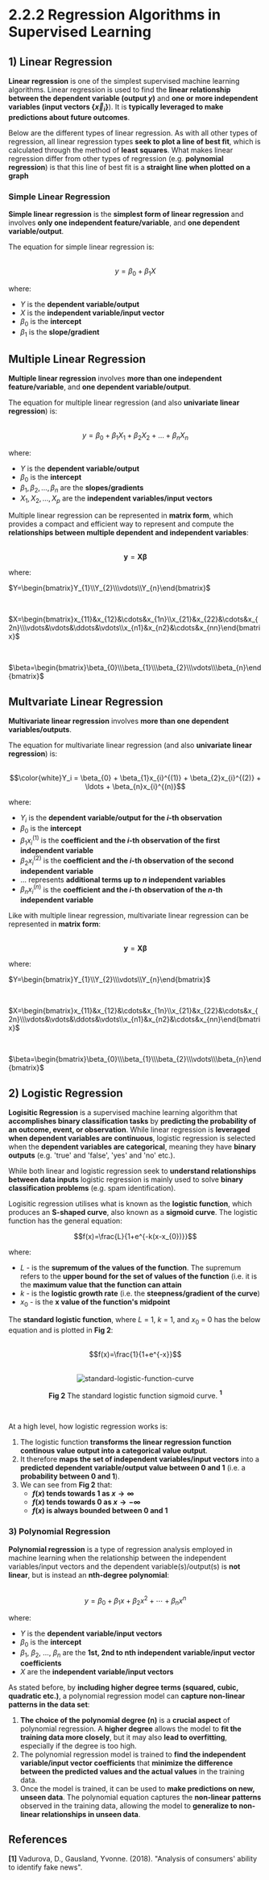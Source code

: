 # 2.2.2 Regression Algorithms in Supervised Learning

## 1) Linear Regression

**Linear regression** is one of the simplest supervised machine learning algorithms. Linear regression is used to find the **linear relationship between the dependent variable (output $`y`$)** and **one or more independent variables (input vectors {$`\vec{x}_i`$}**). It is **typically leveraged to make predictions about future outcomes**.

Below are the different types of linear regression. As with all other types of regression, all linear regression types **seek to plot a line of best fit**, which is calculated through the method of **least squares**. What makes linear regression differ from other types of regression (e.g. **polynomial regression**) is that this line of best fit is a **straight line when plotted on a graph**

### Simple Linear Regression 

**Simple linear regression** is the **simplest form of linear regression** and involves **only one independent feature/variable**, and **one dependent variable/output**.

The equation for simple linear regression is:
<br>
<br>

$$y = \beta_0 + \beta_1 X$$

where:
- $`Y`$ is the **dependent variable/output**
- $`X`$ is the **independent variable/input vector**
- $`\beta_0`$ is the **intercept**
- $`\beta_1`$ is the **slope/gradient**


## Multiple Linear Regression

**Multiple linear regression** involves **more than one independent feature/variable**, and **one dependent variable/output**.

The equation for multiple linear regression (and also **univariate linear regression**) is:
<br>
<br>

$$y = \beta_0 + \beta_1 X_1 + \beta_2 X_2 + \ldots + \beta_n X_n$$

where:
* $`Y`$ is the **dependent variable/output**
* $`\beta_0`$ is the **intercept**
* $`\beta_1, \beta_2, \ldots, \beta_n`$ are the **slopes/gradients**
* $`{X_1, X_2, \ldots, X_p}`$ are the **independent variables/input vectors**

Multiple linear regression can be represented in **matrix form**, which provides a compact and efficient way to represent and compute the **relationships between multiple dependent and independent variables**:
<br>
<br>

$$\mathbf{y}=\mathbf{X}\boldsymbol{\beta}$$

where:

$`Y=\begin{bmatrix}Y_{1}\\Y_{2}\\\vdots\\Y_{n}\end{bmatrix}`$

<br>

$`X=\begin{bmatrix}x_{11}&x_{12}&\cdots&x_{1n}\\x_{21}&x_{22}&\cdots&x_{2n}\\\vdots&\vdots&\ddots&\vdots\\x_{n1}&x_{n2}&\cdots&x_{nn}\end{bmatrix}`$

<br>

$`\beta=\begin{bmatrix}\beta_{0}\\\beta_{1}\\\beta_{2}\\\vdots\\\beta_{n}\end{bmatrix}`$


## Multvariate Linear Regression

**Multivariate linear regression** involves **more than one dependent variables/outputs**.

The equation for multivariate linear regression (and also **univariate linear regression**) is:
<br>
<br>

$$\color{white}Y_i = \beta_{0} + \beta_{1}x_{i}^{(1)} + \beta_{2}x_{i}^{(2)} + \ldots + \beta_{n}x_{i}^{(n)}$$

where:
* $`Y_i`$ is the **dependent variable/output for the *i*-th observation**
* $`\beta_{0}`$ is the **intercept**
* $`\beta_{1}x_{i}^{(1)}`$ is the **coefficient and the *i*-th observation of the first independent variable**
* $`\beta_{2}x_{i}^{(2)}`$ is the **coefficient and the *i*-th observation of the second independent variable**
* $`\ldots`$ represents **additional terms up to *n* independent variables**
* $`\beta_{n}x_{i}^{(n)}`$ is the **coefficient and the *i*-th observation of the *n*-th independent variable**


Like with multiple linear regression, multivariate linear regression can be represented in **matrix form**:
<br>
<br>

$$\mathbf{y}=\mathbf{X}\boldsymbol{\beta}$$

where:


$`Y=\begin{bmatrix}Y_{1}\\Y_{2}\\\vdots\\Y_{n}\end{bmatrix}`$

<br>

$`X=\begin{bmatrix}x_{11}&x_{12}&\cdots&x_{1n}\\x_{21}&x_{22}&\cdots&x_{2n}\\\vdots&\vdots&\ddots&\vdots\\x_{n1}&x_{n2}&\cdots&x_{nn}\end{bmatrix}`$

<br>

$`\beta=\begin{bmatrix}\beta_{0}\\\beta_{1}\\\beta_{2}\\\vdots\\\beta_{n}\end{bmatrix}`$

## 2) Logistic Regression

**Logisitic Regression** is a supervised machine learning algorithm that **accomplishes binary classification tasks** by **predicting the probability of an outcome, event, or observation**. While linear regression is **leveraged when dependent variables are continuous**, logistic regression is selected when the **dependent variables are categorical**, meaning they have **binary outputs** (e.g. 'true' and 'false', 'yes' and 'no' etc.).

While both linear and logistic regression seek to **understand relationships between data inputs** logistic regression is mainly used to solve **binary classification problems** (e.g. spam identification).

Logisitic regression utilises what is known as the **logistic function**, which produces an **S-shaped curve**, also known as a **sigmoid curve**. The logistic function has the general equation:

$$f(x)=\frac{L}{1+e^{-k(x-x_{0})}}$$

where:
* $`L`$ - is the **supremum of the values of the function**. The supremum refers to the **upper bound for the set of values of the function** (i.e. it is the **maximum value that the function can attain**
* $`k`$ - is the **logistic growth rate** (i.e. the **steepness/gradient of the curve**)
* $`x_{0}`$ - is the **x value of the function's midpoint**


The **standard logistic function**, where $`L`$ = 1, $`k`$ = 1, and $`x_{0}`$ = 0 has the below equation and is plotted in **Fig 2**:
<br>
<br>

$$f(x)=\frac{1}{1+e^{-x}}$$

<br>
  <div align="center">
    <img src="https://github.com/c-vandenberg/machine-learning-in-drug-discovery/assets/60201356/ef0af9b3-c922-4160-89e3-d14949569d01", alt="standard-logistic-function-curve"/>
    <p>
      <b>Fig 2</b> The standard logistic function sigmoid curve. <b><sup>1</sup></b>
    </p>
  </div>
 <br>

At a high level, how logistic regression works is:
1. The logistic function **transforms the linear regression function continous value output into a categorical value output**. 
2. It therefore **maps the set of independent variables/input vectors** into a **predicted dependent variable/output value between 0 and 1** (i.e. a **probability between 0 and 1**).
3. We can see from **Fig 2** that:
    * **$`f({x})`$ tends towards 1 as $x \to \infty$**
    * **$`f({x})`$ tends towards 0 as $x \to -\infty$**
    * **$`f({x})`$ is always bounded between 0 and 1**

### 3) Polynomial Regression

**Polynomial regression** is a type of regression analysis employed in machine learning when the relationship between the independent variables/input vectors and the dependent variable(s)/output(s) is **not linear**, but is instead an **nth-degree polynomial**:
<br>
<br>

$$y=\beta_0+\beta_1x+\beta_2x^2+\cdots+\beta_nx^n$$

where:
* $`Y`$ is the **dependent variable/input vectors**
* $`\beta_0`$ is the **intercept**
* $`\beta_1,\ \beta_2,\ \ldots,\ \beta_n`$ are the **1st, 2nd to nth independent variable/input vector coefficients**
* $`X`$ are the **independent variable/input vectors**

As stated before, by **including higher degree terms (squared, cubic, quadratic etc.)**, a polynomial regression model can **capture non-linear patterns in the data set**:
1. **The choice of the polynomial degree (n)** is a **crucial aspect** of polynomial regression. A **higher degree** allows the model to **fit the training data more closely**, but it may also **lead to overfitting**, especially if the degree is too high.
2. The polynomial regression model is trained to **find the independent variable/input vector coefficients** that **minimize the difference between the predicted values and the actual values** in the training data.
3. Once the model is trained, it can be used to **make predictions on new, unseen data**. The polynomial equation captures the **non-linear patterns** observed in the training data, allowing the model to **generalize to non-linear relationships in unseen data**.

## References
 **[1]** Vadurova, D., Gausland, Yvonne. (2018). "Analysis of consumers' ability to identify fake news". <br><br>
